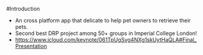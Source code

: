 #Introduction
* An cross platform app that delicate to help pet owners to retrieve their pets.
* Second best DRP project among 50+ groups in Imperial College London!
* https://www.icloud.com/keynote/061TpUgSvg4NXg1skUytHaQLA#Final_Presentation

